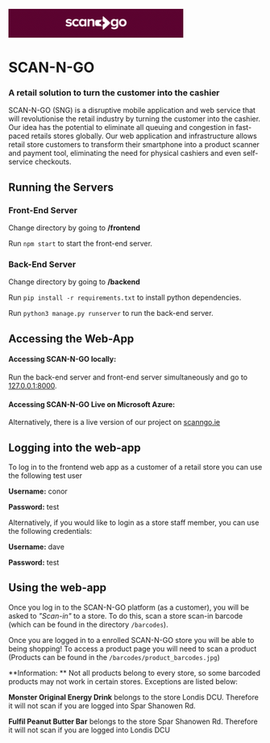 ![](/scanngo-logo.png)
# SCAN-N-GO
### A retail solution to turn the customer into the cashier

SCAN-N-GO (SNG) is a disruptive mobile application and web service that will revolutionise the retail industry by turning the customer into the cashier. Our idea has the potential to eliminate all queuing and congestion in fast-paced retails stores globally. 
Our web application and infrastructure allows retail store customers to transform their smartphone into a product scanner and payment tool, eliminating the need for physical cashiers and even self-service checkouts.

## Running the Servers

### Front-End Server
Change directory by going to **/frontend**

Run `npm start` to start the front-end server.

### Back-End Server
Change directory by going to **/backend**

Run `pip install -r requirements.txt` to install python dependencies.

Run `python3 manage.py runserver` to run the back-end server.

## Accessing the Web-App

#### Accessing SCAN-N-GO locally: 

Run the back-end server and front-end server simultaneously and go to [127.0.0.1:8000](127.0.0.1:8000).

#### Accessing SCAN-N-GO Live on Microsoft Azure:
Alternatively, there is a live version of our project on [scanngo.ie](https://www.scanngo.ie)

## Logging into the web-app

To log in to the frontend web app as a customer of a retail store you can use the following test user

**Username:** conor

**Password:** test

Alternatively, if you would like to login as a store staff member, you can use the following credentials:

**Username:** dave

**Password:** test

## Using the web-app

Once you log in to the SCAN-N-GO platform (as a customer), you will be asked to _"Scan-in"_ to a store. To do this, scan a store scan-in barcode (which can be found in the directory `/barcodes`). 

Once you are logged in to a enrolled SCAN-N-GO store you will be able to being shopping! To access a product page you will need to scan a product (Products can be found in the `/barcodes/product_barcodes.jpg`)

**Information: ** Not all products belong to every store, so some barcoded products may not work in certain stores. Exceptions are listed below:

**Monster Original Energy Drink** belongs to the store Londis DCU. Therefore it will not scan if you are logged into Spar Shanowen Rd.

**Fulfil Peanut Butter Bar** belongs to the store Spar Shanowen Rd. Therefore it will not scan if you are logged into Londis DCU
